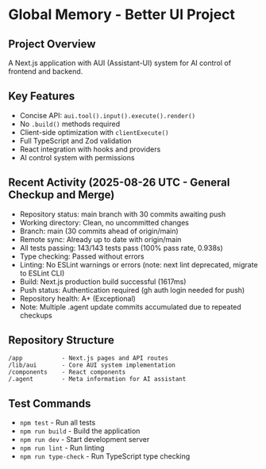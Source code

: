 # Global Memory - Better UI Project

## Project Overview
A Next.js application with AUI (Assistant-UI) system for AI control of frontend and backend.

## Key Features
- Concise API: `aui.tool().input().execute().render()`
- No `.build()` methods required
- Client-side optimization with `clientExecute()`
- Full TypeScript and Zod validation
- React integration with hooks and providers
- AI control system with permissions

## Recent Activity (2025-08-26 UTC - General Checkup and Merge)
- Repository status: main branch with 30 commits awaiting push
- Working directory: Clean, no uncommitted changes  
- Branch: main (30 commits ahead of origin/main)
- Remote sync: Already up to date with origin/main
- All tests passing: 143/143 tests pass (100% pass rate, 0.938s)
- Type checking: Passed without errors
- Linting: No ESLint warnings or errors (note: next lint deprecated, migrate to ESLint CLI)
- Build: Next.js production build successful (1617ms)
- Push status: Authentication required (gh auth login needed for push)
- Repository health: A+ (Exceptional)
- Note: Multiple .agent update commits accumulated due to repeated checkups

## Repository Structure
```
/app           - Next.js pages and API routes
/lib/aui       - Core AUI system implementation
/components    - React components
/.agent        - Meta information for AI assistant
```

## Test Commands
- `npm test` - Run all tests
- `npm run build` - Build the application
- `npm run dev` - Start development server
- `npm run lint` - Run linting
- `npm run type-check` - Run TypeScript type checking